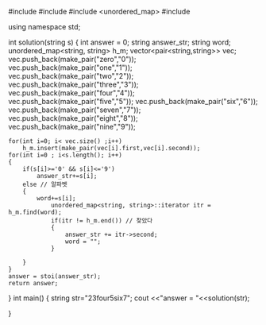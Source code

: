 #include <string>
#include <vector>
#include <unordered_map>
#include <iostream>

using namespace std;

int solution(string s) {
    int answer = 0;
    string answer_str;
    string word;
    unordered_map<string, string> h_m;
    vector<pair<string,string>> vec;
    vec.push_back(make_pair("zero","0"));
    vec.push_back(make_pair("one","1"));
    vec.push_back(make_pair("two","2"));
    vec.push_back(make_pair("three","3"));
    vec.push_back(make_pair("four","4"));
    vec.push_back(make_pair("five","5"));
    vec.push_back(make_pair("six","6"));
    vec.push_back(make_pair("seven","7"));
    vec.push_back(make_pair("eight","8"));
    vec.push_back(make_pair("nine","9"));

    for(int i=0; i< vec.size() ;i++)
        h_m.insert(make_pair(vec[i].first,vec[i].second));
    for(int i=0 ; i<s.length(); i++)
    {
        if(s[i]>='0' && s[i]<='9')
            answer_str+=s[i];
        else // 알파벳
        {
            word+=s[i];
                unordered_map<string, string>::iterator itr = h_m.find(word);
                if(itr != h_m.end()) // 찾았다
                {
                    answer_str += itr->second;
                    word = "";
                }
            
        }
    }
    answer = stoi(answer_str);
    return answer;
}
int main()
{
    string str="23four5six7";
    cout <<"answer = "<<solution(str);

}
